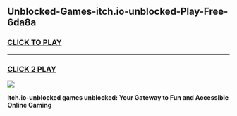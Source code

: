 
## Unblocked-Games-itch.io-unblocked-Play-Free-6da8a
<h3>
<a href="https://premium76.site?title=itch.io-unblocked&ref=23A">CLICK TO PLAY</a></h3>
<hr>

<h3>
<a href="https://premium76.site?title=itch.io-unblocked&ref=23A">CLICK 2 PLAY</a>
  
</h3>

<a href="https://premium76.site?title=itch.io-unblocked&ref=23A"><img src="https://clearcache.store/games.png"></a>


**itch.io-unblocked games unblocked: Your Gateway to Fun and Accessible Online Gaming**
